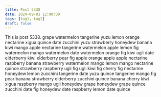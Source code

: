 ```yaml
---
title: Post 5338
date: 2024-09-01 12:00:00
tags: [tag1, tag2]
draft: false
---
```

This is post 5338.
grape
watermelon
tangerine
yuzu
lemon
orange
nectarine
xigua
quince
date
zucchini
yuzu
strawberry
honeydew
banana
kiwi
mango
apple
nectarine
tangerine
watermelon
apple
lemon
fig
watermelon
mango
watermelon
date
watermelon
orange
fig
kiwi
ugli
date
elderberry
kiwi
elderberry
pear
fig
apple
orange
apple
apple
nectarine
raspberry
banana
strawberry
watermelon
mango
lemon
mango
nectarine
quince
strawberry
raspberry
ugli
fig
ugli
kiwi
fig
cherry
fig
nectarine
honeydew
lemon
zucchini
tangerine
date
yuzu
quince
tangerine
mango
fig
pear
banana
strawberry
elderberry
zucchini
quince
banana
cherry
kiwi
xigua
raspberry
mango
ugli
honeydew
grape
honeydew
grape
quince
zucchini
date
fig
honeydew
date
raspberry
lemon
date
quince
